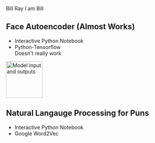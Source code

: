 Bill Ray
I am Bill


## Face Autoencoder (Almost Works)
* Interactive Python Notebook
* Python-Tensorflow  
Doesn't really work
<img src="https://i.imgur.com/4Y3YMG1.png" alt="Model input and outputs" width="100"/>

## Natural Langauge Processing for Puns
* Interactive Python Notebook
* Google Word2Vec
